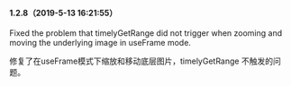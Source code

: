 #### 1.2.8（2019-5-13 16:21:55）

Fixed the problem that timelyGetRange did not trigger when zooming and moving the underlying image in useFrame mode.

修复了在useFrame模式下缩放和移动底层图片，timelyGetRange 不触发的问题。
